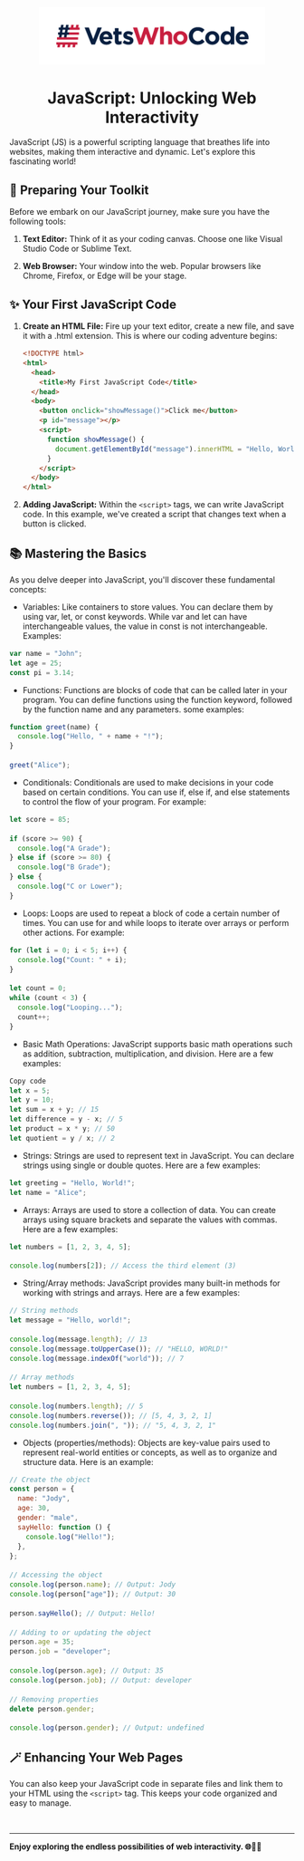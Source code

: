 <div align="center">
  <a href="https://vetswhocode.io">
    <img src="../img/vwc-logo.png" alt="Vets Who Code" width="400px" />
  </a>
</div>

<h1 align="center">JavaScript: Unlocking Web Interactivity</h1>

JavaScript (JS) is a powerful scripting language that breathes life into websites, making them interactive and dynamic. Let's explore this fascinating world!

## 🚀 Preparing Your Toolkit

Before we embark on our JavaScript journey, make sure you have the following tools:

1. **Text Editor:** Think of it as your coding canvas. Choose one like Visual Studio Code or Sublime Text.

2. **Web Browser:** Your window into the web. Popular browsers like Chrome, Firefox, or Edge will be your stage.

## ✨ Your First JavaScript Code

1. **Create an HTML File:** Fire up your text editor, create a new file, and save it with a .html extension. This is where our coding adventure begins:

   ```html
   <!DOCTYPE html>
   <html>
     <head>
       <title>My First JavaScript Code</title>
     </head>
     <body>
       <button onclick="showMessage()">Click me</button>
       <p id="message"></p>
       <script>
         function showMessage() {
           document.getElementById("message").innerHTML = "Hello, World!";
         }
       </script>
     </body>
   </html>
   ```
2. **Adding JavaScript:** Within the `<script>` tags, we can write JavaScript code. In this example, we've created a script that changes text when a button is clicked.


## 📚 Mastering the Basics
As you delve deeper into JavaScript, you'll discover these fundamental concepts:

* Variables: Like containers to store values. You can declare them by using var, let, or const keywords. While var and let can have interchangeable values, the value in const is not interchangeable. Examples:

```javascript
var name = "John";
let age = 25;
const pi = 3.14;
```

* Functions: Functions are blocks of code that can be called later in your program. You can define functions using the function keyword, followed by the function name and any parameters. some examples:
```javascript
function greet(name) {
  console.log("Hello, " + name + "!");
}

greet("Alice");
```

* Conditionals: Conditionals are used to make decisions in your code based on certain conditions. You can use if, else if, and else statements to control the flow of your program. For example:

```javascript
let score = 85;

if (score >= 90) {
  console.log("A Grade");
} else if (score >= 80) {
  console.log("B Grade");
} else {
  console.log("C or Lower");
}
```

* Loops: Loops are used to repeat a block of code a certain number of times. You can use for and while loops to iterate over arrays or perform other actions. For example:

```javascript
for (let i = 0; i < 5; i++) {
  console.log("Count: " + i);
}

let count = 0;
while (count < 3) {
  console.log("Looping...");
  count++;
}
```

* Basic Math Operations: JavaScript supports basic math operations such as addition, subtraction, multiplication, and division. Here are a few examples:

```javascript
Copy code
let x = 5;
let y = 10;
let sum = x + y; // 15
let difference = y - x; // 5
let product = x * y; // 50
let quotient = y / x; // 2
```

* Strings: Strings are used to represent text in JavaScript. You can declare strings using single or double quotes. Here are a few examples:

```javascript
let greeting = "Hello, World!";
let name = "Alice";
```

* Arrays: Arrays are used to store a collection of data. You can create arrays using square brackets and separate the values with commas. Here are a few examples:
```javascript
let numbers = [1, 2, 3, 4, 5];

console.log(numbers[2]); // Access the third element (3)
```

* String/Array methods: JavaScript provides many built-in methods for working with strings and arrays. Here are a few examples:

```javascript
// String methods
let message = "Hello, world!";

console.log(message.length); // 13
console.log(message.toUpperCase()); // "HELLO, WORLD!"
console.log(message.indexOf("world")); // 7

// Array methods
let numbers = [1, 2, 3, 4, 5];

console.log(numbers.length); // 5
console.log(numbers.reverse()); // [5, 4, 3, 2, 1]
console.log(numbers.join(", ")); // "5, 4, 3, 2, 1"
```

* Objects (properties/methods): Objects are key-value pairs used to represent real-world entities or concepts, as well as to organize and structure data. Here is an example:

```javascript
// Create the object
const person = {
  name: "Jody",
  age: 30,
  gender: "male",
  sayHello: function () {
    console.log("Hello!");
  },
};

// Accessing the object
console.log(person.name); // Output: Jody
console.log(person["age"]); // Output: 30

person.sayHello(); // Output: Hello!

// Adding to or updating the object
person.age = 35;
person.job = "developer";

console.log(person.age); // Output: 35
console.log(person.job); // Output: developer

// Removing properties
delete person.gender;

console.log(person.gender); // Output: undefined
```

## 🪄 Enhancing Your Web Pages
You can also keep your JavaScript code in separate files and link them to your HTML using the `<script>` tag. This keeps your code organized and easy to manage.

&emsp;
<hr />

**Enjoy exploring the endless possibilities of web interactivity. 🌐🚀🌟**